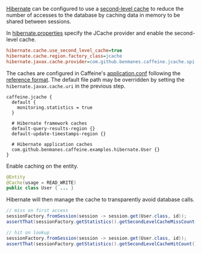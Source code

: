 [Hibernate][] can be configured to use a [second-level cache] to reduce the number of accesses
to the database by caching data in memory to be shared between sessions.

In [hibernate.properties](src/main/resources/hibernate.properties) specify the JCache provider and
enable the second-level cache.

```ini
hibernate.cache.use_second_level_cache=true
hibernate.cache.region.factory_class=jcache
hibernate.javax.cache.provider=com.github.benmanes.caffeine.jcache.spi.CaffeineCachingProvider
```

The caches are configured in Caffeine's [application.conf](src/main/resources/application.conf)
following the [reference format](../../jcache/src/main/resources/reference.conf). The default file
path may be overridden by setting the `hibernate.javax.cache.uri` in the previous step.

```hocon
caffeine.jcache {
  default {
    monitoring.statistics = true
  }

  # Hibernate framework caches
  default-query-results-region {}
  default-update-timestamps-region {}

  # Hibernate application caches
  com.github.benmanes.caffeine.examples.hibernate.User {}
}
```

Enable caching on the entity.

```java
@Entity
@Cache(usage = READ_WRITE)
public class User { ... }
```

Hibernate will then manage the cache to transparently avoid database calls.

```java
// miss on first access
sessionFactory.fromSession(session -> session.get(User.class, id));
assertThat(sessionFactory.getStatistics().getSecondLevelCacheMissCount()).isEqualTo(1);

// hit on lookup
sessionFactory.fromSession(session -> session.get(User.class, id));
assertThat(sessionFactory.getStatistics().getSecondLevelCacheHitCount()).isEqualTo(1);
```

[Hibernate]: https://hibernate.org/orm/
[second-level cache]: https://docs.jboss.org/hibernate/orm/6.3/introduction/html_single/Hibernate_Introduction.html#second-level-cache-configuration
